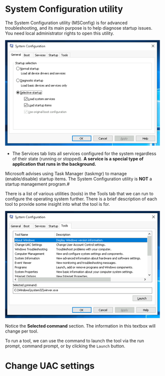 # System Configuration utility

The System Configuration utility (MSConfig) is for advanced troubleshooting, and its main purpose is to help diagnose startup issues. You need local administrator rights to open this utility. 

![alt text](images/msconfig1.png)

- The Services tab lists all services configured for the system regardless of their state (running or stopped). **A service is a special type of application that runs in the background.**

Microsoft advises using Task Manager (taskmgr) to manage (enable/disable) startup items. The System Configuration utility is **NOT** a startup management program.#

There is a list of various utilities (tools) in the Tools tab that we can run to configure the operating system further. There is a brief description of each tool to provide some insight into what the tool is for.

![alt text](images/msconfig5.png)

Notice the **Selected command** section. The information in this textbox will change per tool.

To run a tool, we can use the command to launch the tool via the run prompt, command prompt, or by clicking the `Launch` button. 

# Change UAC settings

